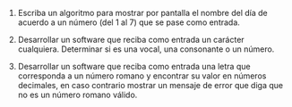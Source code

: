 1) Escriba un algoritmo para mostrar por pantalla el nombre del día de acuerdo 
a un número (del 1 al 7) que se pase como entrada. 


2) Desarrollar un software que reciba como entrada un carácter cualquiera. 
Determinar si es una vocal, una consonante o un número.

3) Desarrollar un software que reciba como entrada una letra que corresponda a 
un número romano y encontrar su valor en números decimales, en caso contrario 
mostrar un mensaje de error que diga que no es un número romano válido.


